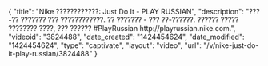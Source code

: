 {
    "title": "Nike ????????????: Just Do It - PLAY RUSSIAN",
    "description": "???-?? ??????? ??? ????????????. ?? ??????? - ??? ??-??????. ?????? ????? ???????? ????, ??? ?????? #PlayRussian http:\/\/playrussian.nike.com.",
    "videoid": "3824488",
    "date_created": "1424454624",
    "date_modified": "1424454624",
    "type": "captivate",
    "layout": "video",
    "url": "\/v\/nike-just-do-it-play-russian\/3824488"
}